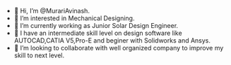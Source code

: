 - 👋 Hi, I’m @MurariAvinash.
- 👀 I’m interested in Mechanical Designing.
- 🌱 I’m currently working as Junior Solar Design Engineer.
- 🌱 I have an intermediate skill level on design software like AUTOCAD,CATIA V5,Pro-E and beginer with Solidworks and Ansys.
- 💞️ I’m looking to collaborate with well organized company to improve my skill to next level.

<!---
MurariAvinash/MurariAvinash is a ✨ special ✨ repository because its `README.md` (this file) appears on your GitHub profile.
You can click the Preview link to take a look at your changes.
--->
